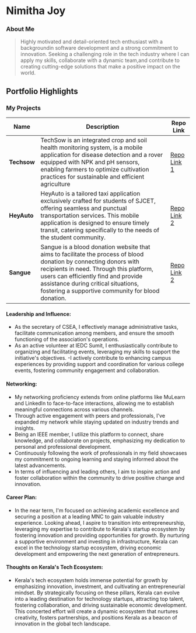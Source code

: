 # Nimitha Joy 

### About Me

>  Highly motivated and detail-oriented tech enthusiast with a backgroundin software development and a strong 
commitment to innovation. Seeking a challenging role in the tech industry where I can apply my skills, collaborate 
with a dynamic team,and contribute to creating cutting-edge solutions that make a positive impact on the world.


## Portfolio Highlights

### My Projects

| Name                | Description                                                               | Repo Link                                                      |
|---------------------|--------------------------------------------------------------------------------------------------------------------|----------------------------------------------------------------|
| **Techsow**  | TechSow is an integrated crop and soil health monitoring system, is a mobile application for disease detection and a rover equipped with NPK and pH sensors, enabling farmers to optimize cultivation practices for sustainable and efficient agriculture  | [Repo Link 1](https://github.com/ark-20/Techsow-Mainproject) |
| **HeyAuto**  |  HeyAuto is a tailored taxi application exclusively crafted for students of SJCET, offering seamless and punctual transportation services. This mobile application is designed to ensure timely transit, catering specifically to the needs of the student community.| [Repo Link 2](https://github.com/ark-20/HeyAuto-mini) 
| **Sangue**  |  Sangue is a blood donation website that aims to facilitate the process of blood donation by connecting donors with recipients in need. Through this platform, users can efficiently find and provide assistance during critical situations, fostering a supportive community for blood donation.| [Repo Link 2](https://github.com/SanGue36/Donor-form  )

#### Leadership and Influence:

- As the secretary of CSEA, I effectively manage administrative tasks, facilitate communication among members, and ensure the smooth functioning of the association's operations.
- As an active volunteer at IEDC Sumit, I enthusiastically contribute to organizing and facilitating events, leveraging my skills to support the initiative's objectives.
-I actively contribute to enhancing campus experiences by providing support and coordination for various college events, fostering community engagement and collaboration.
#### Networking:

- My networking proficiency extends from online platforms like MuLearn and LinkedIn to face-to-face interactions, allowing me to establish meaningful connections across various channels.
- Through active engagement with peers and professionals, I've expanded my network while staying updated on industry trends and insights.
- Being an IEEE member, I utilize this platform to connect, share knowledge, and collaborate on projects, emphasizing my dedication to personal and professional development.
- Continuously following the work of professionals in my field showcases my commitment to ongoing learning and staying informed about the latest advancements.
- In terms of influencing and leading others, I aim to inspire action and foster collaboration within the community to drive positive change and innovation.





#### Career Plan:

- In the near term, I'm focused on achieving academic excellence and securing a position at a leading MNC to gain valuable industry experience. Looking ahead, I aspire to transition into entrepreneurship, leveraging my expertise to contribute to Kerala's startup ecosystem by fostering innovation and providing opportunities for growth. By nurturing a supportive environment and investing in infrastructure, Kerala can excel in the technology startup ecosystem, driving economic development and empowering the next generation of entrepreneurs.

#### Thoughts on Kerala's Tech Ecosystem:

- Kerala's tech ecosystem holds immense potential for growth by emphasizing innovation, investment, and cultivating an entrepreneurial mindset. By strategically focusing on these pillars, Kerala can evolve into a leading destination for technology startups, attracting top talent, fostering collaboration, and driving sustainable economic development. This concerted effort will create a dynamic ecosystem that nurtures creativity, fosters partnerships, and positions Kerala as a beacon of innovation in the global tech landscape.
